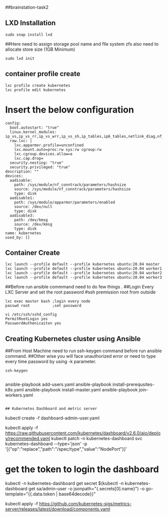 ##brainstation-task2
## LXD Installation
```
sudo snap install lxd
```
##Here need to assign storage pool name and flle system zfs also need to allocate store size (1GB Minimum) 
```
sudo lxd init
```
## container profile create
```
lxc profile create kubernetes
lxc profile edit kubernetes
```
# Insert the below configuration
```
config:
  boot.autostart: "true"
  linux.kernel_modules: ip_vs,ip_vs_rr,ip_vs_wrr,ip_vs_sh,ip_tables,ip6_tables,netlink_diag,nf_nat,overlay,br_netfilter
  raw.lxc: |
    lxc.apparmor.profile=unconfined
    lxc.mount.auto=proc:rw sys:rw cgroup:rw
    lxc.cgroup.devices.allow=a
    lxc.cap.drop=
  security.nesting: "true"
  security.privileged: "true"
description: ""
devices:
  aadisable:
    path: /sys/module/nf_conntrack/parameters/hashsize
    source: /sys/module/nf_conntrack/parameters/hashsize
    type: disk
  aadisable1:
    path: /sys/module/apparmor/parameters/enabled
    source: /dev/null
    type: disk
  aadisable3:
    path: /dev/kmsg
    source: /dev/kmsg
    type: disk
name: kubernetes
used_by: []
```
## Container Create

```
lxc launch --profile default --profile kubernetes ubuntu:20.04 master
lxc launch --profile default --profile kubernetes ubuntu:20.04 worker1
lxc launch --profile default --profile kubernetes ubuntu:20.04 worker2
lxc launch --profile default --profile kubernetes ubuntu:20.04 worker3
```

##Before run ansible commmand need to do few things .
##Login Every LXC Server and set the root password 
#ssh premission root from outside

```
lxc exec master bash ;login every node
passwd root          ;set password
```
```
vi /etc/ssh/sshd_config
PermitRootLogin yes  
PasswordAuthenicaiton yes
```
## Creating Kubernetes cluster using Ansible
##From Host Machine need to run ssh-keygen command before run ansible command.
##Other wise you will face unauthorized error or need to type every time password by using -k parameter.
```
ssh-keygen   
```

```
```
ansible-playbook add-users.yaml
ansible-playbook install-prerequsites-k8s.yaml
ansible-playbook install-master.yaml
ansible-playbook join-workers.yaml
```

## Kubernetes Dashboard and metric server
```
kubectl create -f dashboard-admin-user.yaml

kubectl apply -f https://raw.githubusercontent.com/kubernetes/dashboard/v2.6.0/aio/deploy/recommended.yaml
kubectl patch -n kubernetes-dashboard svc kubernetes-dashboard --type='json' -p '[{"op":"replace","path":"/spec/type","value":"NodePort"}]'

# get the token to login the dashboard
kubectl -n kubernetes-dashboard get secret $(kubectl -n kubernetes-dashboard get sa/admin-user -o jsonpath="{.secrets[0].name}") -o go-template="{{.data.token | base64decode}}"


kubectl apply -f https://github.com/kubernetes-sigs/metrics-server/releases/latest/download/components.yaml
```


